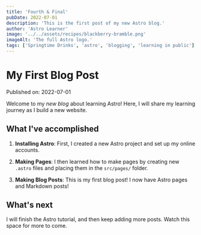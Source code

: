 ```yaml
---
title: 'Fourth & Final'
pubDate: 2022-07-01
description: 'This is the first post of my new Astro blog.'
author: 'Astro Learner'
image: '../../assets/recipes/blackberry-bramble.png'
imageAlt: 'The full Astro logo.'
tags: ['Springtime Drinks', 'astro', 'blogging', 'learning in public']
---
```


# My First Blog Post

Published on: 2022-07-01

Welcome to my _new blog_ about learning Astro! Here, I will share my learning journey as I build a new website.

## What I've accomplished

1. **Installing Astro**: First, I created a new Astro project and set up my online accounts.

2. **Making Pages**: I then learned how to make pages by creating new `.astro` files and placing them in the `src/pages/` folder.

3. **Making Blog Posts**: This is my first blog post! I now have Astro pages and Markdown posts!

## What's next

I will finish the Astro tutorial, and then keep adding more posts. Watch this space for more to come.
